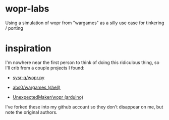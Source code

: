 # wopr-labs
Using a simulation of wopr from "wargames" as a silly use case for tinkering /
porting

# inspiration
I'm nowhere near the first person to think of doing this ridiculous thing, so
I'll crib from a couple projects I found:

 * [sysr-q/wopr.py](https://github.com/bitmonk/wopr.py)

 * [abs0/wargames (shell)](https://github.com/bitmonk/wargames-abs0-shell)

 * [UnexpectedMaker/wopr (arduino)](https://github.com/bitmonk/wopr-arduino)

 I've forked these into my github account so they don't disappear on me, but
 note the original authors.
 